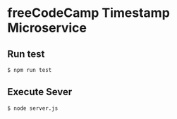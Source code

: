 # freeCodeCamp Timestamp Microservice

## Run test

```bash
$ npm run test
```

## Execute Sever

```bash
$ node server.js
```
